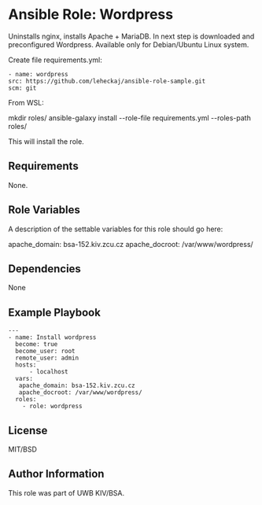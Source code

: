 Ansible Role: Wordpress
=========

Uninstalls nginx, installs Apache + MariaDB. In next step is downloaded and preconfigured Wordpress. Available only for Debian/Ubuntu Linux system.

Create file requirements.yml:
  
    - name: wordpress
    src: https://github.com/leheckaj/ansible-role-sample.git
    scm: git

From WSL:

  mkdir roles/
  ansible-galaxy install --role-file requirements.yml --roles-path roles/

This will install the role.

Requirements
------------

None.

Role Variables
--------------

A description of the settable variables for this role should go here:

  apache_domain: bsa-152.kiv.zcu.cz
  apache_docroot: /var/www/wordpress/
  

Dependencies
------------

None

Example Playbook
----------------

    ---
    - name: Install wordpress
      become: true
      become_user: root
      remote_user: admin
      hosts: 
          - localhost
      vars:
       apache_domain: bsa-152.kiv.zcu.cz
       apache_docroot: /var/www/wordpress/
      roles:
        - role: wordpress
      
      
License
-------

MIT/BSD

Author Information
------------------

This role was part of UWB KIV/BSA.
